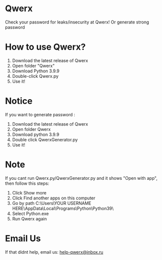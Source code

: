 # Qwerx
Check your password for leaks/insecurity at Qwerx! Or generate strong password
# How to use Qwerx?
1. Download the latest release of Qwerx
2. Open folder "Qwerx"
3. Download Python 3.9.9
4. Double-click Qwerx.py
5. Use it!
# Notice
If you want to generate password :
1. Download the latest release of Qwerx
2. Open folder Qwerx
3. Download python 3.9.9
4. Double click QwerxGenerator.py
5. Use it!
# Note
If you cant run Qwerx.py/QwerxGenerator.py and it shows "Open with app", then follow this steps:
1. Click Show more
2. Click Find another apps on this computer
3. Go by path C:\Users\YOUR USERNAME HERE\AppData\Local\Programs\Python\Python39\
4. Select Python.exe
5. Run Qwerx again
# Email Us
If that didnt help, email us:
help-qwerx@inbox.ru
